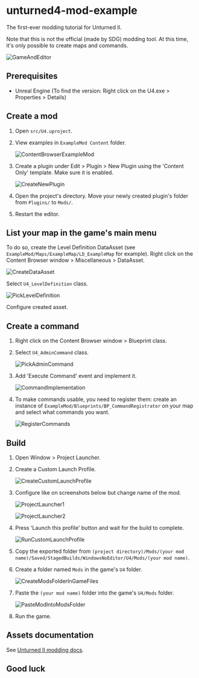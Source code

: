 # unturned4-mod-example

The first-ever modding tutorial for Unturned II.

Note that this is not the official (made by SDG) modding tool. At this time, it's only possible to create maps and
commands.

![GameAndEditor](assets/images/GameAndEditor.png)

## Prerequisites

- Unreal Engine (To find the version: Right click on the U4.exe > Properties > Details)

## Create a mod

1. Open `src/U4.uproject`.

2. View examples in `ExampleMod Content` folder.

   ![ContentBrowserExampleMod](assets/images/ContentBrowserExampleMod.png)

3. Create a plugin under Edit > Plugin > New Plugin using the 'Content Only' template. Make sure it is enabled.

   ![CreateNewPlugin](assets/images/CreateNewPlugin.png)

4. Open the project's directory. Move your newly created plugin's folder from `Plugins/` to `Mods/`.

5. Restart the editor.

## List your map in the game's main menu

To do so, create the Level Definition DataAsset
(see `ExampleMod/Maps/ExampleMap/LD_ExampleMap` for example). Right click on the Content Browser window >
Miscellaneous > DataAsset.

![CreateDataAsset](assets/images/CreateDataAsset.png)

Select `U4_LevelDefinition` class.

![PickLevelDefinition](assets/images/PickLevelDefinition.png)

Configure created asset.

## Create a command

1. Right click on the Content Browser window > Blueprint class.

2. Select `U4_AdminCommand` class.

   ![PickAdminCommand](assets/images/PickAdminCommand.png)

3. Add 'Execute Command' event and implement it.

   ![CommandImplementation](assets/images/CommandImplementation.png)

4. To make commands usable, you need to register them: create an instance
   of `ExampleMod/Blueprints/BP_CommandRegistrator` on your map and select what commands you want.

   ![RegisterCommands](assets/images/RegisterCommands.png)

## Build

1. Open Window > Project Launcher.

2. Create a Custom Launch Profile.

   ![CreateCustomLaunchProfile](assets/images/CreateCustomLaunchProfile.png)

3. Configure like on screenshots below but change name of the mod.

   ![ProjectLauncher1](assets/images/ProjectLauncher1.png)

   ![ProjectLauncher2](assets/images/ProjectLauncher2.png)

4. Press 'Launch this profile' button and wait for the build to complete.

   ![RunCustomLaunchProfile](assets/images/RunCustomLaunchProfile.png)

5. Copy the exported folder
   from `(project directory)/Mods/(your mod name)/Saved/StagedBuilds/WindowsNoEditor/U4/Mods/(your mod name)`.

6. Create a folder named `Mods` in the game's `U4` folder.

   ![CreateModsFolderInGameFiles](assets/images/CreateModsFolderInGameFiles.png)

7. Paste the `(your mod name)` folder into the game's `U4/Mods` folder.

   ![PasteModIntoModsFolder](assets/images/PasteModIntoModsFolder.png)

8. Run the game.

## Assets documentation

See [Unturned II modding docs](https://wiki.smartlydressedgames.com/wiki/Modding).

## Good luck
